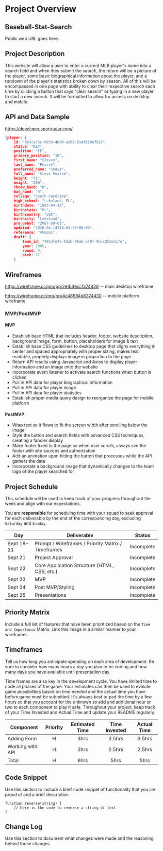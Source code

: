 # Project Overview

## Baseball-Stat-Search

Public web URL goes here.

## Project Description

This website will allow a user to enter a current MLB player's name into a search field and when they submit the search, the return will be a picture of the player, some basic biographical information about the player, and a rundown of the player's statistics broken down by season. All of this will be encompassed in one page with ability to clear their respective search each time by clicking a button that says "clear search" or typing in a new player to start a new search. It will be formatted to allow for access on desktop and mobile.

## API and Data Sample

https://developer.sportradar.com/

```json 
{player: {
	id: "6e1cac5c-b059-4b80-a267-5143b19efb27",
	status: "RET",
	position: "IF",
	primary_position: "1B",
	first_name: "Steven",
	last_name: "Pearce",
	preferred_name: "Steve",
	full_name: "Steve Pearce",
	height: "71",
	weight: "200",
	throw_hand: "R",
	bat_hand: "R",
	college: "South Carolina",
	high_school: "Lakeland, FL",
	birthdate: "1983-04-13",
	birthstate: "FL",
	birthcountry: "USA",
	birthcity: "Lakeland",
	pro_debut: "2007-09-01",
	updated: "2020-04-14T14:03:57+00:00",
	reference: "456665",
	draft: {
		team_id: "481dfe7e-5dab-46ab-a49f-9dcc2b6e2cfd",
		year: 2005,
		round: 8,
		pick: 11
	}
```
    

## Wireframes
https://wireframe.cc/pro/pp/2e1b4eccf374428 -- main desktop wireframe

https://wireframe.cc/pro/pp/4c48594b8374430 -- mobile platform wireframe


### MVP/PostMVP  

#### MVP 

- Establish base HTML that includes header, footer, website description, background image, form, button, placeholders for image & text 
- Establish base CSS guidelines to desktop page that aligns everything in center and spaced appropriately with proper sizing, makes text readable, properly displays image in proportion to the page
- Return API results using Javascript and Axios to display player information and an image onto the website
- Incorporate event listener to activate search functions when button is clicked
- Pull in API data for player biographical information
- Pull in API data for player image
- Pull in API data for player statistics
- Establish proper media query design to reorganize the page for mobile platform

#### PostMVP  

- Wrap text so it flows to fit the screen width after scrolling below the image
- Style the button and search fields with advanced CSS techniques, creating a fancier display
- Make footer fixed to the page so when user scrolls, always see the footer with site sources and authorization
- Add an animation upon hitting the button that processes while the API gathers the data
- Incorporate a background image that dynamically changes to the team logo of the player searched for

## Project Schedule

This schedule will be used to keep track of your progress throughout the week and align with our expectations.  

You are **responsible** for scheduling time with your squad to seek approval for each deliverable by the end of the corresponding day, excluding `Saturday` and `Sunday`.

|  Day | Deliverable | Status
|---|---| ---|
|Sept 18-21| Prompt / Wireframes / Priority Matrix / Timeframes | Incomplete
|Sept 21| Project Approval | Incomplete
|Sept 22| Core Application Structure (HTML, CSS, etc.) | Incomplete
|Sept 23| MVP | Incomplete
|Sept 24| Post MVP/Styling | Incomplete
|Sept 25| Presentations | Incomplete

## Priority Matrix

Include a full list of features that have been prioritized based on the `Time and Importance` Matrix.  Link this image in a similar manner to your wireframes

## Timeframes

Tell us how long you anticipate spending on each area of development. Be sure to consider how many hours a day you plan to be coding and how many days you have available until presentation day.

Time frames are also key in the development cycle.  You have limited time to code all phases of the game.  Your estimates can then be used to evalute game possibilities based on time needed and the actual time you have before game must be submitted. It's always best to pad the time by a few hours so that you account for the unknown so add and additional hour or two to each component to play it safe. Throughout your project, keep track of your Time Invested and Actual Time and update your README regularly.

| Component | Priority | Estimated Time | Time Invested | Actual Time |
| --- | :---: |  :---: | :---: | :---: |
| Adding Form | H | 3hrs| 3.5hrs | 3.5hrs |
| Working with API | H | 3hrs| 2.5hrs | 2.5hrs |
| Total | H | 6hrs| 5hrs | 5hrs |

## Code Snippet

Use this section to include a brief code snippet of functionality that you are proud of and a brief description.  

```
function reverse(string) {
	// here is the code to reverse a string of text
}
```

## Change Log
 Use this section to document what changes were made and the reasoning behind those changes.
